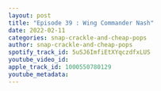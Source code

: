 ```yaml
---
layout: post
title: "Episode 39 : Wing Commander Nash"
date: 2022-02-11
categories: snap-crackle-and-cheap-pops
author: snap-crackle-and-cheap-pops
spotify_track_id: 5uSJ6ImfiEtXYqczdfxLUS
youtube_video_id: 
apple_track_id: 1000550780129
youtube_metadata: 
---
```

